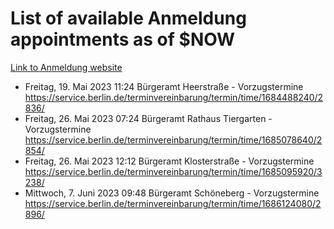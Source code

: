 # List of available Anmeldung appointments as of $NOW
[Link to Anmeldung website](https://service.berlin.de/terminvereinbarung/termin/tag.php?termin=1&anliegen[]=120686&dienstleisterlist=122210,122217,327316,122219,327312,122227,327314,122231,327346,122243,327348,122254,122252,329742,122260,329745,122262,329748,122271,327278,122273,327274,122277,327276,330436,122280,327294,122282,327290,122284,327292,122291,327270,122285,327266,122286,327264,122296,327268,150230,329760,122297,327286,122294,327284,122312,329763,122314,329775,122304,327330,122311,327334,122309,327332,317869,122281,327352,122279,329772,122283,122276,327324,122274,327326,122267,329766,122246,327318,122251,327320,122257,327322,122208,327298,122226,327300&herkunft=http%3A%2F%2Fservice.berlin.de%2Fdienstleistung%2F120686%2F)
- Freitag, 19. Mai 2023 11:24 Bürgeramt Heerstraße - Vorzugstermine https://service.berlin.de/terminvereinbarung/termin/time/1684488240/2836/
- Freitag, 26. Mai 2023 07:24 Bürgeramt Rathaus Tiergarten - Vorzugstermine https://service.berlin.de/terminvereinbarung/termin/time/1685078640/2854/
- Freitag, 26. Mai 2023 12:12 Bürgeramt Klosterstraße - Vorzugstermine https://service.berlin.de/terminvereinbarung/termin/time/1685095920/3238/
- Mittwoch, 7. Juni 2023 09:48 Bürgeramt Schöneberg - Vorzugstermine https://service.berlin.de/terminvereinbarung/termin/time/1686124080/2896/

